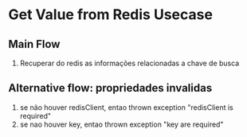 # Get Value from Redis Usecase

## Main Flow

1. Recuperar do redis as informações relacionadas a chave de busca

## Alternative flow: propriedades invalidas

1. se não houver redisClient, entao thrown exception "redisClient is required"
2. se nao houver key, entao thrown exception "key are required"
